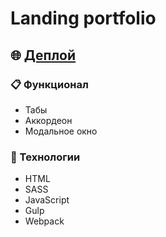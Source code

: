 # Landing portfolio

## :globe_with_meridians: [Деплой](https://portfolio-not-my.vercel.app/)

### :clipboard: Функционал

-   Табы
-   Аккордеон
-   Модальное окно

### :hammer: Технологии

-   HTML
-   SASS
-   JavaScript
-   Gulp
-   Webpack
